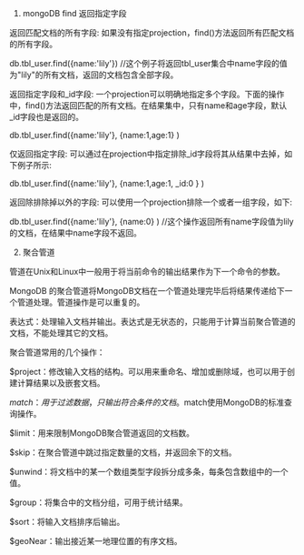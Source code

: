 

1. mongoDB find 返回指定字段 

返回匹配文档的所有字段:
如果没有指定projection，find()方法返回所有匹配文档的所有字段。
 
db.tbl_user.find({name:'lily'})
//这个例子将返回tbl_user集合中name字段的值为"lily"的所有文档，返回的文档包含全部字段。
 
返回指定字段和_id字段:
一个projection可以明确地指定多个字段。下面的操作中，find()方法返回匹配的所有文档。在结果集中，只有name和age字段，默认_id字段也是返回的。
 
db.tbl_user.find({name:'lily'}, {name:1,age:1} )
 
仅返回指定字段:
可以通过在projection中指定排除_id字段将其从结果中去掉，如下例子所示:
 
db.tbl_user.find({name:'lily'}, {name:1,age:1, _id:0 } )
 
返回除排除掉以外的字段:
可以使用一个projection排除一个或者一组字段，如下:
 
db.tbl_user.find({name:'lily'}, {name:0} )
//这个操作返回所有name字段值为lily的文档，在结果中name字段不返回。

2. 聚合管道


管道在Unix和Linux中一般用于将当前命令的输出结果作为下一个命令的参数。

MongoDB 的聚合管道将MongoDB文档在一个管道处理完毕后将结果传递给下一个管道处理。管道操作是可以重复的。

表达式：处理输入文档并输出。表达式是无状态的，只能用于计算当前聚合管道的文档，不能处理其它的文档。

聚合管道常用的几个操作：

$project：修改输入文档的结构。可以用来重命名、增加或删除域，也可以用于创建计算结果以及嵌套文档。

$match：用于过滤数据，只输出符合条件的文档。$match使用MongoDB的标准查询操作。

$limit：用来限制MongoDB聚合管道返回的文档数。

$skip：在聚合管道中跳过指定数量的文档，并返回余下的文档。

$unwind：将文档中的某一个数组类型字段拆分成多条，每条包含数组中的一个值。

$group：将集合中的文档分组，可用于统计结果。

$sort：将输入文档排序后输出。

$geoNear：输出接近某一地理位置的有序文档。






